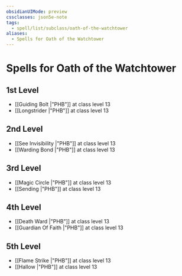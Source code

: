 ```yaml
---
obsidianUIMode: preview
cssclasses: json5e-note
tags:
  - spell/list/subclass/oath-of-the-watchtower
aliases:
  - Spells for Oath of the Watchtower
---
```

# Spells for Oath of the Watchtower

## 1st Level

- [[Guiding Bolt \|"PHB"]] at class level 13
- [[Longstrider \|"PHB"]] at class level 13

## 2nd Level

- [[See Invisibility \|"PHB"]] at class level 13
- [[Warding Bond \|"PHB"]] at class level 13

## 3rd Level

- [[Magic Circle \|"PHB"]] at class level 13
- [[Sending \|"PHB"]] at class level 13

## 4th Level

- [[Death Ward \|"PHB"]] at class level 13
- [[Guardian Of Faith \|"PHB"]] at class level 13

## 5th Level

- [[Flame Strike \|"PHB"]] at class level 13
- [[Hallow \|"PHB"]] at class level 13
